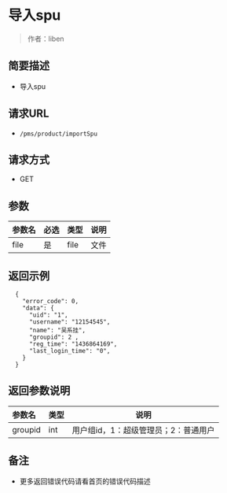 # 导入spu

> 作者：liben

## 简要描述

- 导入spu

## 请求URL
- ` /pms/product/importSpu `
  
## 请求方式
- GET 

## 参数

|参数名|必选|类型|说明|
|:----    |:---|:----- |-----   |
|file |是  |file |文件   |

## 返回示例 

``` 
  {
    "error_code": 0,
    "data": {
      "uid": "1",
      "username": "12154545",
      "name": "吴系挂",
      "groupid": 2 ,
      "reg_time": "1436864169",
      "last_login_time": "0",
    }
  }
```

## 返回参数说明 

|参数名|类型|说明|
|:-----  |:-----|-----                           |
|groupid |int   |用户组id，1：超级管理员；2：普通用户  |

## 备注 

- 更多返回错误代码请看首页的错误代码描述